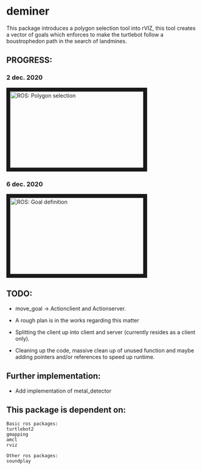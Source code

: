 # deminer
This package introduces a polygon selection tool into rVIZ, this tool creates a vector of goals which enforces to make the turtlebot follow a boustrophedon path in the search of landmines. 


## PROGRESS:

### 2 dec. 2020
<a href="http://www.youtube.com/watch?feature=player_embedded&v=NvEaoHpKGbo
" target="_blank"><img src="http://img.youtube.com/vi/NvEaoHpKGbo/0.jpg" 
alt="ROS: Polygon selection" width="350" height="200" border="10" /></a>

### 6 dec. 2020
<a href="http://www.youtube.com/watch?feature=player_embedded&v=31A7WzORXv4
" target="_blank"><img src="http://img.youtube.com/vi/31A7WzORXv4/0.jpg" 
alt="ROS: Goal definition " width="350" height="200" border="10" /></a>

## TODO:

* move_goal -> Actionclient and Actionserver.

* A rough plan is in the works regarding this matter

* Splitting the client up into client and server (currently resides as a client only).

* Cleaning up the code, massive clean up of unused function and maybe adding pointers and/or references to speed up runtime.


## Further implementation:
* Add implementation of metal_detector





## This package is dependent on:

    Basic ros packages:
    turtlebot2
    gmapping
    amcl
    rviz

    Other ros packages:
    soundplay





